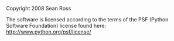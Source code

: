 Copyright 2008 Sean Ross

The software is licensed according to the terms of the PSF (Python Software Foundation) license found here: http://www.python.org/psf/license/